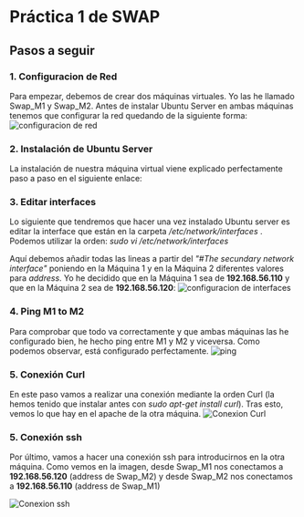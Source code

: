 # Práctica 1 de SWAP

## Pasos a seguir

### 1. Configuracion de Red

Para empezar, debemos de crear dos máquinas virtuales. Yo las he llamado Swap_M1 y Swap_M2. Antes de instalar Ubuntu Server en ambas máquinas tenemos que configurar la red quedando de la siguiente forma:
![configuracion de red](https://github.com/miguegonzalez/SWAP/practica1/1.Configuracion_Red.PNG)

### 2. Instalación de Ubuntu Server

La instalación de nuestra máquina virtual viene explicado perfectamente paso a paso en el siguiente enlace: [](http://www.ubuntugeek.com/step-by-step-ubuntu-12-04-precise-lamp-server-setup.html)

### 3. Editar interfaces

Lo siguiente que tendremos que hacer una vez instalado Ubuntu server es editar la interface que están en la carpeta */etc/network/interfaces* . Podemos utilizar la orden: *sudo vi /etc/network/interfaces*

Aquí debemos añadir todas las lineas a partir del *"#The secundary network interface"* poniendo en la Máquina 1 y en la Máquina 2 diferentes valores para *address*. Yo he decidido que en la Máquina 1 sea de **192.168.56.110** y que en la Máquina 2 sea de **192.168.56.120**: 
![configuracion de interfaces](https://github.com/miguegonzalez/SWAP/practica1/2.Editar_interface.PNG)

### 4. Ping M1 to M2

Para comprobar que todo va correctamente y que ambas máquinas las he configurado bien, he hecho ping entre M1 y M2 y viceversa. Como podemos observar, está configurado perfectamente.
![ping](https://github.com/miguegonzalez/SWAP/practica1/3.Pin_M1_M2.PNG)

### 5. Conexión Curl

En este paso vamos a realizar una conexión mediante la orden Curl (la hemos tenido que instalar antes con *sudo apt-get install curl*). Tras esto, vemos lo que hay en el apache de la otra máquina.
![Conexion Curl](https://github.com/miguegonzalez/SWAP/practica1/5.Conexion_Curl.PNG)

### 5. Conexión ssh

Por último, vamos a hacer una conexión ssh para introducirnos en la otra máquina. Como vemos en la imagen, desde Swap_M1 nos conectamos a **192.168.56.120** (address de Swap_M2) y desde Swap_M2 nos conectamos a **192.168.56.110** (address de Swap_M1)

![Conexion ssh](https://github.com/miguegonzalez/SWAP/practica1/6.Conexion_ssh.PNG)
